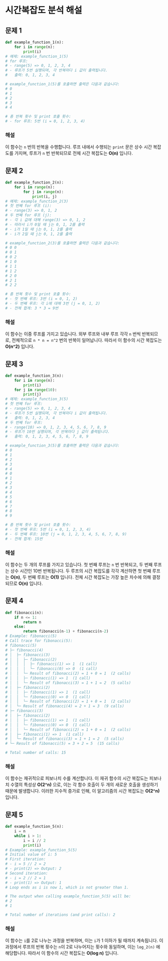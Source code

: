
# 시간복잡도 분석 해설

## 문제 1
```python
def example_function_1(n):
    for i in range(n):
        print(i)
# 예제: example_function_1(5)
# for 루프:
# - range(5) => 0, 1, 2, 3, 4
# - 루프가 5번 실행되며, 각 반복마다 i 값이 출력됩니다.
#   출력: 0, 1, 2, 3, 4

# example_function_1(5)를 호출하면 출력은 다음과 같습니다:
# 0
# 1
# 2
# 3
# 4

# 총 반복 횟수 및 print 호출 횟수:
# - for 루프: 5번 (i = 0, 1, 2, 3, 4)
```
### 해설
이 함수는 `n` 번의 반복을 수행합니다. 루프 내에서 수행되는 `print` 문은 상수 시간 복잡도를 가지며, 루프가 `n` 번 반복되므로 전체 시간 복잡도는 **O(n)** 입니다.

## 문제 2
```python
def example_function_2(n):
    for i in range(n):
        for j in range(n):
            print(i, j)
# 예제: example_function_2(3)
# 첫 번째 for 루프 (i):
# - range(3) => 0, 1, 2
# 두 번째 for 루프 (j):
# - 각 i 값에 대해 range(3) => 0, 1, 2
# - 따라서 i가 0일 때 j는 0, 1, 2를 출력
# - i가 1일 때 j는 0, 1, 2를 출력
# - i가 2일 때 j는 0, 1, 2를 출력

# example_function_2(3)를 호출하면 출력은 다음과 같습니다:
# 0 0
# 0 1
# 0 2
# 1 0
# 1 1
# 1 2
# 2 0
# 2 1
# 2 2

# 총 반복 횟수 및 print 호출 횟수:
# - 첫 번째 루프: 3번 (i = 0, 1, 2)
# - 두 번째 루프: 각 i에 대해 3번 (j = 0, 1, 2)
# - 전체 합계: 3 * 3 = 9번
```
### 해설
이 함수는 이중 루프를 가지고 있습니다. 외부 루프와 내부 루프 각각 `n` 번씩 반복되므로, 전체적으로 `n * n = n^2` 번의 반복이 일어납니다. 따라서 이 함수의 시간 복잡도는 **O(n^2)** 입니다.

## 문제 3
```python
def example_function_3(n):
    for i in range(n):
        print(i)
    for j in range(10):
        print(j)
# 예제: example_function_3(5)
# 첫 번째 for 루프:
# - range(5) => 0, 1, 2, 3, 4
# - 루프가 5번 실행되며, 각 반복마다 i 값이 출력됩니다.
#   출력: 0, 1, 2, 3, 4
# 두 번째 for 루프:
# - range(10) => 0, 1, 2, 3, 4, 5, 6, 7, 8, 9
# - 루프가 10번 실행되며, 각 반복마다 j 값이 출력됩니다.
#   출력: 0, 1, 2, 3, 4, 5, 6, 7, 8, 9

# example_function_3(5)를 호출하면 출력은 다음과 같습니다:
# 0
# 1
# 2
# 3
# 4
# 0
# 1
# 2
# 3
# 4
# 5
# 6
# 7
# 8
# 9

# 총 반복 횟수 및 print 호출 횟수:
# - 첫 번째 루프: 5번 (i = 0, 1, 2, 3, 4)
# - 두 번째 루프: 10번 (j = 0, 1, 2, 3, 4, 5, 6, 7, 8, 9)
# - 전체 합계: 15번
```
### 해설
이 함수는 두 개의 루프를 가지고 있습니다. 첫 번째 루프는 `n` 번 반복되고, 두 번째 루프는 상수 시간인 10번 반복됩니다. 두 루프의 시간 복잡도를 각각 계산하면 첫 번째 루프는 **O(n)**, 두 번째 루프는 **O(1)** 입니다. 전체 시간 복잡도는 가장 높은 차수에 의해 결정되므로 **O(n)** 입니다.

## 문제 4
```python
def fibonacci(n):
    if n <= 1:
        return n
    else:
        return fibonacci(n-1) + fibonacci(n-2)
# Example: fibonacci(5)
# Call trace for fibonacci(5):
# fibonacci(5)
# ├─ fibonacci(4)
# │  ├─ fibonacci(3)
# │  │  ├─ fibonacci(2)
# │  │  │  ├─ fibonacci(1) => 1  (1 call)
# │  │  │  └─ fibonacci(0) => 0  (1 call)
# │  │  └─ Result of fibonacci(2) = 1 + 0 = 1  (2 calls)
# │  │  ├─ fibonacci(1) => 1  (1 call)
# │  │  └─ Result of fibonacci(3) = 1 + 1 = 2  (5 calls)
# │  ├─ fibonacci(2)
# │  │  ├─ fibonacci(1) => 1  (1 call)
# │  │  └─ fibonacci(0) => 0  (1 call)
# │  │  └─ Result of fibonacci(2) = 1 + 0 = 1  (2 calls)
# │  └─ Result of fibonacci(4) = 2 + 1 = 3  (9 calls)
# ├─ fibonacci(3)
# │  ├─ fibonacci(2)
# │  │  ├─ fibonacci(1) => 1  (1 call)
# │  │  └─ fibonacci(0) => 0  (1 call)
# │  │  └─ Result of fibonacci(2) = 1 + 0 = 1  (2 calls)
# │  ├─ fibonacci(1) => 1  (1 call)
# │  └─ Result of fibonacci(3) = 1 + 1 = 2  (5 calls)
# └─ Result of fibonacci(5) = 3 + 2 = 5  (15 calls)

# Total number of calls: 15
```
### 해설
이 함수는 재귀적으로 피보나치 수를 계산합니다. 이 재귀 함수의 시간 복잡도는 피보나치 수열의 특성상 **O(2^n)** 으로, 이는 각 함수 호출이 두 개의 새로운 호출을 생성하기 때문에 발생합니다. 이러한 지수적 증가로 인해, 이 알고리즘의 시간 복잡도는 **O(2^n)** 입니다.

## 문제 5
```python
def example_function_5(n):
    i = n
    while i > 1:
        i = i // 2
        print(i)
# Example: example_function_5(5)
# Initial value of i: 5
# First iteration:
# - i = 5 // 2 = 2
# - print(2) => Output: 2
# Second iteration:
# - i = 2 // 2 = 1
# - print(1) => Output: 1
# Loop ends as i is now 1, which is not greater than 1.

# The output when calling example_function_5(5) will be:
# 2
# 1

# Total number of iterations (and print calls): 2
```
### 해설
이 함수는 `i`를 2로 나누는 과정을 반복하며, 이는 `i`가 1 이하가 될 때까지 계속됩니다. 이 과정에서 루프의 반복 횟수는 `n`이 2로 나누어지는 횟수와 동일하며, 이는 `log_2(n)` 에 해당합니다. 따라서 이 함수의 시간 복잡도는 **O(log n)** 입니다.
